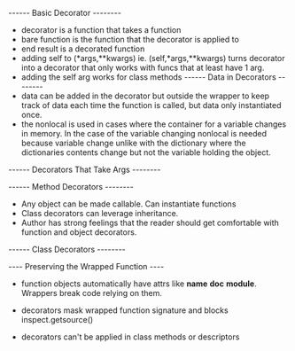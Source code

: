 ------ Basic Decorator --------
- decorator is a function that takes a function
- bare function is the function that the decorator is applied to
- end result is a decorated function
- adding self to (*args,**kwargs) ie. (self,*args,**kwargs) turns decorator into a decorator that only works with funcs that at least have 1 arg.
- adding the self arg works for class methods
------ Data in Decorators --------
- data can be added in the decorator but outside the wrapper to keep track of data each time the function is called, but data only instantiated once.
- the nonlocal is used in cases where the container for a variable changes in memory. In the case of the variable changing nonlocal is needed because variable change unlike with the dictionary where the dictionaries contents change but not the variable holding the object.

------ Decorators That Take Args --------


------ Method Decorators --------
- Any object can be made callable. Can instantiate functions 
- Class decorators can leverage inheritance.
- Author has strong feelings that the reader should get comfortable with function and object decorators.

------ Class Decorators --------

---- Preserving the Wrapped Function ----
- function objects automatically have attrs like __name__ __doc__ __module__. Wrappers break code relying on them.

- decorators mask wrapped function signature and blocks inspect.getsource()

- decorators can't be applied in class methods or descriptors